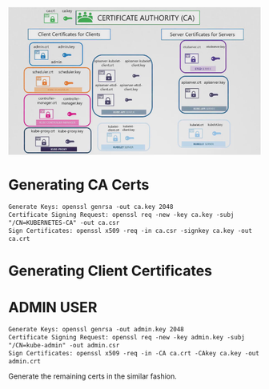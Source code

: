 ![alt text](certs.png)


# Generating CA Certs

```
Generate Keys: openssl genrsa -out ca.key 2048
Certificate Signing Request: openssl req -new -key ca.key -subj "/CN=KUBERNETES-CA" -out ca.csr
Sign Certificates: openssl x509 -req -in ca.csr -signkey ca.key -out ca.crt
```

# Generating Client Certificates

# ADMIN USER
```
Generate Keys: openssl genrsa -out admin.key 2048
Certificate Signing Request: openssl req -new -key admin.key -subj "/CN=kube-admin" -out admin.csr
Sign Certificates: openssl x509 -req -in -CA ca.crt -CAkey ca.key -out admin.crt
```

Generate the remaining certs in the similar fashion.


